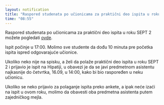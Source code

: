 ```yaml
---
layout: notification
title: "Raspored studenata po učionicama za praktični deo ispita u roku SEPT 2"
time: "08:55"
---
```


Raspored studenata po učionicama za praktični deo ispita u roku SEPT 2 možete pogledati [ovde](../../../ispiti/rasporedi/sept2.pdf).

Ispit počinje u 17:00. Molimo sve studente da dođu 10 minuta pre početka ispita ispred odgovarajuće učionice.

Ukoliko neko nije na spisku, a želi da polaže praktični deo ispita u roku SEPT 2 i prijavio je ispit na Hipatiji, u obavezi je da se javi predmetnom asistentu najkasnije do četvrtka, 16.09, u 14:00, kako bi bio raspoređen u neku učionicu.

Ukoliko se neko prijavio za polaganje ispita preko ankete, a ipak neće izaći na ispit u ovom roku, molimo da obavesti oba predmetna asistenta putem zajedničkog mejla.

